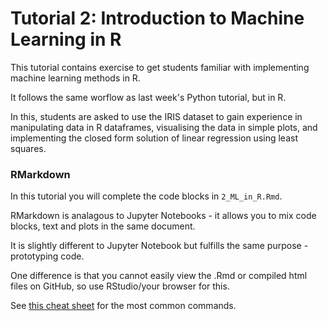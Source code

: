 # Tutorial 2: Introduction to Machine Learning in R

This tutorial contains exercise to get students familiar with implementing machine learning methods in R.

It follows the same worflow as last week's Python tutorial, but in R.

In this, students are asked to use the IRIS dataset to gain experience in manipulating data in R dataframes, visualising the data in simple plots, and implementing the closed form solution of linear regression using least squares.

### RMarkdown

In this tutorial you will complete the code blocks in `2_ML_in_R.Rmd`.

RMarkdown is analagous to Jupyter Notebooks - it allows you to mix code blocks, text and plots in the same document.

It is slightly different to Jupyter Notebook but fulfills the same purpose - prototyping code.

One difference is that you cannot easily view the .Rmd or compiled html files on GitHub, so use RStudio/your browser for this.

See [this cheat sheet](https://rstudio.com/wp-content/uploads/2015/02/rmarkdown-cheatsheet.pdf) for the most common commands.



